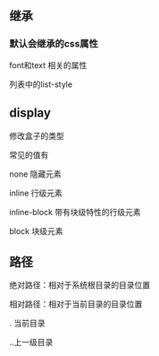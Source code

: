 ## 继承

### 默认会继承的css属性

font和text 相关的属性

列表中的list-style

## display

修改盒子的类型

常见的值有

none 隐藏元素

inline 行级元素

inline-block 带有块级特性的行级元素

block 块级元素

## 路径

绝对路径：相对于系统根目录的目录位置

相对路径：相对于当前目录的目录位置

. 当前目录

..上一级目录

